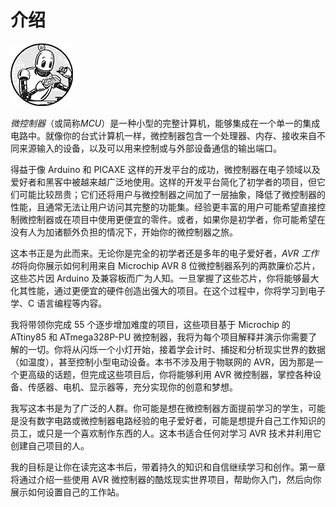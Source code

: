 # 介绍

![](img/nsp-boxall502581-ct.jpg)

*微控制器*（或简称*MCU*）是一种小型的完整计算机，能够集成在一个单一的集成电路中。就像你的台式计算机一样，微控制器包含一个处理器、内存、接收来自不同来源输入的设备，以及可以用来控制或与外部设备通信的输出端口。

得益于像 Arduino 和 PICAXE 这样的开发平台的成功，微控制器在电子领域以及爱好者和黑客中被越来越广泛地使用。这样的开发平台简化了初学者的项目，但它们可能比较昂贵；它们还将用户与微控制器之间加了一层抽象，降低了微控制器的性能，且通常无法让用户访问其完整的功能集。经验更丰富的用户可能希望直接控制微控制器或在项目中使用更便宜的零件。或者，如果你是初学者，你可能希望在没有人为加诸额外负担的情况下，开始你的微控制器之旅。

这本书正是为此而来。无论你是完全的初学者还是多年的电子爱好者，*AVR 工作坊*将向你展示如何利用来自 Microchip AVR 8 位微控制器系列的两款廉价芯片，这些芯片因 Arduino 及兼容板而广为人知。一旦掌握了这些芯片，你将能够最大化其性能，通过更便宜的硬件创造出强大的项目。在这个过程中，你将学习到电子学、C 语言编程等内容。

我将带领你完成 55 个逐步增加难度的项目，这些项目基于 Microchip 的 ATtiny85 和 ATmega328P-PU 微控制器，我将为每个项目解释并演示你需要了解的一切。你将从闪烁一个小灯开始，接着学会计时、捕捉和分析现实世界的数据（如温度），甚至控制小型电动设备。本书不涉及用于物联网的 AVR，因为那是一个更高级的话题，但完成这些项目后，你将能够利用 AVR 微控制器，掌控各种设备、传感器、电机、显示器等，充分实现你的创意和梦想。

我写这本书是为了广泛的人群。你可能是想在微控制器方面提前学习的学生，可能是没有数字电路或微控制器电路经验的电子爱好者，可能是想提升自己工作知识的员工，或只是一个喜欢制作东西的人。这本书适合任何对学习 AVR 技术并利用它创建自己项目的人。

我的目标是让你在读完这本书后，带着持久的知识和自信继续学习和创作。第一章将通过介绍一些使用 AVR 微控制器的酷炫现实世界项目，帮助你入门，然后向你展示如何设置自己的工作站。
